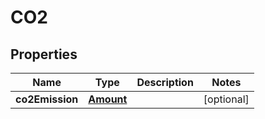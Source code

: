 
# CO2

## Properties
Name | Type | Description | Notes
------------ | ------------- | ------------- | -------------
**co2Emission** | [**Amount**](Amount.md) |  |  [optional]



